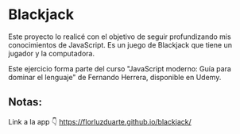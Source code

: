 # Blackjack

Este proyecto lo realicé con el objetivo de seguir profundizando mis conocimientos de JavaScript. Es un juego de Blackjack que tiene un jugador y la computadora.

Este ejercicio forma parte del curso "JavaScript moderno: Guía para dominar el lenguaje" de Fernando Herrera, disponible en Udemy.

## Notas:

Link a la app 👇
https://florluzduarte.github.io/blackjack/

